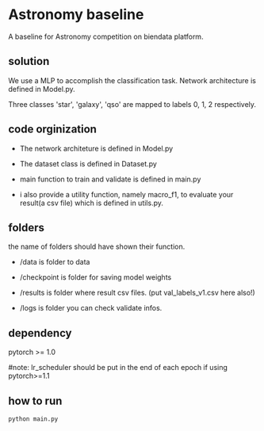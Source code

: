 # Astronomy baseline
A baseline for Astronomy competition on biendata platform.

## solution
We use a MLP to accomplish the classification task. Network architecture is defined in Model.py.

Three classes 'star', 'galaxy', 'qso' are mapped to labels 0, 1, 2 respectively.

## code orginization
* The network architeture is defined in Model.py

* The dataset class is defined in Dataset.py

* main function to train and validate is defined in main.py

* i also provide a utility function, namely macro_f1, to evaluate your result(a csv file) which is defined in utils.py.


## folders
the name of folders should have shown their function.
- /data is folder to data 

- /checkpoint is folder for saving model weights

- /results is folder where result csv files. (put val_labels_v1.csv here also!)

- /logs is folder you can check validate infos.

## dependency
pytorch >= 1.0

\#note: lr_scheduler should be put in the end of each epoch if using pytorch>=1.1

## how to run
`python main.py`
